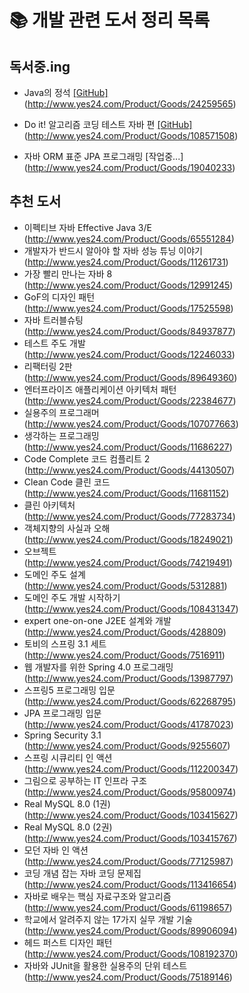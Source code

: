 # 📚 개발 관련 도서 정리 목록

## 독서중.ing
- Java의 정석  [[GitHub]](https://github.com/ljs5960/MyBookList/tree/main/Java%EC%9D%98%20%EC%A0%95%EC%84%9D/06.%20%EA%B0%9D%EC%B2%B4%EC%A7%80%ED%96%A5%20%ED%94%84%EB%A1%9C%EA%B7%B8%EB%9E%98%EB%B0%8D%201)  
(http://www.yes24.com/Product/Goods/24259565)
- Do it! 알고리즘 코딩 테스트 자바 편  [[GitHub]](https://github.com/ljs5960/MyBookList/tree/main/DoIt!%20%EC%95%8C%EA%B3%A0%EB%A6%AC%EC%A6%98_Java)  
(http://www.yes24.com/Product/Goods/108571508)  

- 자바 ORM 표준 JPA 프로그래밍  [작업중...]  
(http://www.yes24.com/Product/Goods/19040233)


## 추천 도서
- 이펙티브 자바 Effective Java 3/E  
(http://www.yes24.com/Product/Goods/65551284)
- 개발자가 반드시 알아야 할 자바 성능 튜닝 이야기   
(http://www.yes24.com/Product/Goods/11261731)
- 가장 빨리 만나는 자바 8  
(http://www.yes24.com/Product/Goods/12991245)
- GoF의 디자인 패턴  
(http://www.yes24.com/Product/Goods/17525598)
- 자바 트러블슈팅  
(http://www.yes24.com/Product/Goods/84937877)
- 테스트 주도 개발  
(http://www.yes24.com/Product/Goods/12246033)
- 리팩터링 2판  
(http://www.yes24.com/Product/Goods/89649360)
- 엔터프라이즈 애플리케이션 아키텍처 패턴  
(http://www.yes24.com/Product/Goods/22384677)
- 실용주의 프로그래머  
(http://www.yes24.com/Product/Goods/107077663)
- 생각하는 프로그래밍  
(http://www.yes24.com/Product/Goods/11686227)
- Code Complete 코드 컴플리트 2  
(http://www.yes24.com/Product/Goods/44130507)
- Clean Code 클린 코드  
(http://www.yes24.com/Product/Goods/11681152)
- 클린 아키텍처  
(http://www.yes24.com/Product/Goods/77283734)
- 객체지향의 사실과 오해  
(http://www.yes24.com/Product/Goods/18249021)
- 오브젝트  
(http://www.yes24.com/Product/Goods/74219491)
- 도메인 주도 설계  
(http://www.yes24.com/Product/Goods/5312881)
- 도메인 주도 개발 시작하기  
(http://www.yes24.com/Product/Goods/108431347)
- expert one-on-one J2EE 설계와 개발  
(http://www.yes24.com/Product/Goods/428809)
- 토비의 스프링 3.1 세트  
(http://www.yes24.com/Product/Goods/7516911)
- 웹 개발자를 위한 Spring 4.0 프로그래밍  
(http://www.yes24.com/Product/Goods/13987797)
- 스프링5 프로그래밍 입문  
(http://www.yes24.com/Product/Goods/62268795)
- JPA 프로그래밍 입문  
(http://www.yes24.com/Product/Goods/41787023)
- Spring Security 3.1  
(http://www.yes24.com/Product/Goods/9255607)
- 스프링 시큐리티 인 액션  
(http://www.yes24.com/Product/Goods/112200347)
- 그림으로 공부하는 IT 인프라 구조  
(http://www.yes24.com/Product/Goods/95800974)
- Real MySQL 8.0 (1권)  
(http://www.yes24.com/Product/Goods/103415627)
- Real MySQL 8.0 (2권)  
(http://www.yes24.com/Product/Goods/103415767)
- 모던 자바 인 액션   
(http://www.yes24.com/Product/Goods/77125987)
- 코딩 개념 잡는 자바 코딩 문제집  
(http://www.yes24.com/Product/Goods/113416654)
- 자바로 배우는 핵심 자료구조와 알고리즘  
(http://www.yes24.com/Product/Goods/61198657)
- 학교에서 알려주지 않는 17가지 실무 개발 기술  
(http://www.yes24.com/Product/Goods/89906094)
- 헤드 퍼스트 디자인 패턴    
(http://www.yes24.com/Product/Goods/108192370)
- 자바와 JUnit을 활용한 실용주의 단위 테스트  
(http://www.yes24.com/Product/Goods/75189146)
